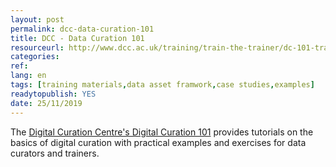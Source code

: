 ```yaml
---
layout: post 
permalink: dcc-data-curation-101
title: DCC - Data Curation 101
resourceurl: http://www.dcc.ac.uk/training/train-the-trainer/dc-101-training-materials
categories: 
ref: 
lang: en
tags: [training materials,data asset framwork,case studies,examples]
readytopublish: YES
date: 25/11/2019
---
```

The [Digital Curation Centre's Digital Curation 101](http://www.dcc.ac.uk/training/train-the-trainer/dc-101-training-materials) provides tutorials on the basics of digital curation with practical examples and exercises for data curators and trainers.
